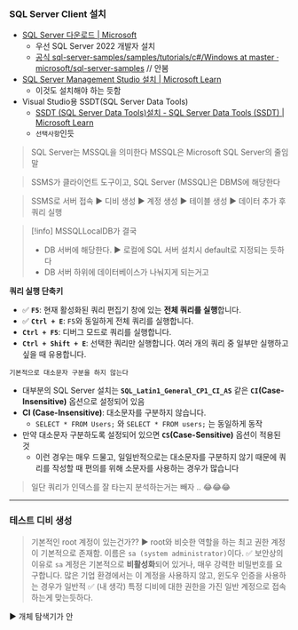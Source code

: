 ### SQL Server Client 설치 
- [SQL Server 다운로드 | Microsoft](https://www.microsoft.com/ko-kr/sql-server/sql-server-downloads?msockid=3524f9483223634a38d5ef123336626b)
	- 우선 SQL Server 2022 개발자 설치
	- [공식 sql-server-samples/samples/tutorials/c#/Windows at master · microsoft/sql-server-samples](https://github.com/microsoft/sql-server-samples/tree/master/samples/tutorials/c%23/Windows) // 안봄
- [SQL Server Management Studio 설치 | Microsoft Learn](https://learn.microsoft.com/ko-kr/ssms/install/install?redirectedfrom=MSDN)
	- 이것도 설치해야 하는 듯함
- Visual Studio용 SSDT(SQL Server Data Tools) 
	- [SSDT (SQL Server Data Tools)설치 - SQL Server Data Tools (SSDT) | Microsoft Learn](https://learn.microsoft.com/ko-kr/sql/ssdt/download-sql-server-data-tools-ssdt?view=sql-server-ver17&tabs=vs2022)
	- `선택사항`인듯


> SQL Server는 MSSQL을 의미한다 
> MSSQL은 Microsoft SQL Server의 줄임말

> SSMS가 클라이언트 도구이고, SQL Server (MSSQL)은 DBMS에 해당한다

> SSMS로 서버 접속 ▶️ 디비 생성 ▶️ 계정 생성 ▶️ 테이블 생성 ▶️ 데이터 추가 후 쿼리 실행

> [!info] MSSQLLocalDB가 결국
> - DB 서버에 해당한다. ▶️ 로컬에 SQL 서버 설치시 default로 지정되는 듯하다
> - DB 서버 하위에 데이터베이스가 나눠지게 되는거고

**쿼리 실행 단축키**
- ✅ **`F5`**: 현재 활성화된 쿼리 편집기 창에 있는 **전체 쿼리를 실행**합니다.
- ✅ **`Ctrl + E`**: `F5`와 동일하게 전체 쿼리를 실행합니다.
- **`Ctrl + F5`**: 디버그 모드로 쿼리를 실행합니다.
- **`Ctrl + Shift + E`**: 선택한 쿼리만 실행합니다. 여러 개의 쿼리 중 일부만 실행하고 싶을 때 유용합니다.

`기본적으로 대소문자 구분을 하지 않는다`
- 대부분의 SQL Server 설치는 **`SQL_Latin1_General_CP1_CI_AS`** 같은 **`CI`(Case-Insensitive)** 옵션으로 설정되어 있음
- **CI (Case-Insensitive)**: 대소문자를 구분하지 않습니다.
	- `SELECT * FROM Users;` 와 `SELECT * FROM users;` 는 동일하게 동작
- 만약 대소문자 구분하도록 설정되어 있으면 **`CS`(Case-Sensitive)** 옵션이 적용된 것
	- 이런 경우는 매우 드물고, 일일반적으로는 대소문자를 구분하지 않기 때문에 쿼리를 작성할 때 편의를 위해 소문자를 사용하는 경우가 많습니다

> 일단 쿼리가 인덱스를 잘 타는지 분석하는거는 빼자 .. 😂😂😂

---

### 테스트 디비 생성 

> 기본적인 root 계정이 있는건가?? 
> ▶️ root와 비슷한 역할을 하는 최고 권한 계정이 기본적으로 존재함. 이름은 `sa (system administrator)`이다.
> ✅ 보안상의 이유로 `sa` 계정은 기본적으로 **비활성화**되어 있거나, 매우 강력한 비밀번호를 요구합니다. 많은 기업 환경에서는 이 계정을 사용하지 않고, 윈도우 인증을 사용하는 경우가 일반적
> ✅ (내 생각) 특정 디비에 대한 권한을 가진 일반 계정으로 접속하는게 맞는듯하다.


▶️ 개체 탐색기가 안
